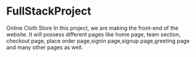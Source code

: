 # FullStackProject
Online Cloth Store
In this project, we are making the front-end of the website. It will possess different pages like home page, team section, checkout page, place order page,signin page,signup page,greeting page and many other pages as well.

